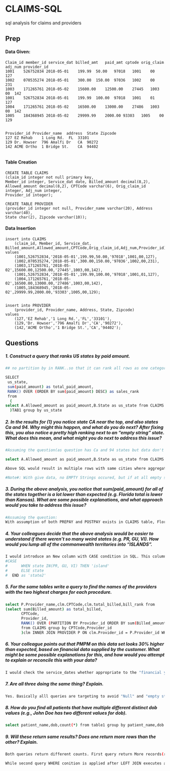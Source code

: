 # CLAIMS-SQL

sql analysis for claims and providers

## Prep

#### Data Given:

````
Claim_id member_id service_dat billed_amt	paid_amt cptode orig_claim adj_num provider_id
1001	526752834 2018-05-01	199.99	50.00	97018	1001	00	127
1002	070535274 2018-05-01	300.00	150.00	97036	1002	00	231
1003	171265761 2018-05-02	15600.00	12500.00	27445	1003	00	142
1001	526752834 2018-05-01	199.99	100.00	97018	1001	01	127
1004	171265761 2018-05-02	16500.00	13000.00	27486	1003	00	142
1005	184368945 2018-05-02	29999.99	2000.00	93303	1005	00	129


Provider_id Provider_name  address	State Zipcode
127	EZ Rehab	1 Long Rd.	FL	33101
129	Dr. Howser	796 Amalfi Dr	CA	90272
142	ACME Ortho	1 Bridge St.	CA	94402


````

#### Table Creation

````
CREATE TABLE CLAIMS
(claim_id integer not null primary key,
Member_id integer, Service_dat date, Billed_amount decimal(8,2), Allowed_amount decimal(8,2), CPTCode varchar(6), Orig_claim_id integer, Adj_num integer,
Provider_id integer);

CREATE TABLE PROVIDER
(provider_id integer not null, Provider_name varchar(20), Address varchar(40),
State char(2), Zipcode varchar(10));

````

#### Data Insertion

````
insert into CLAIMS
	(claim_id, Member_id, Service_dat, Billed_amount,Allowed_amount,CPTCode,Orig_claim_id,Adj_num,Provider_id)
values
	(1001,526752834,'2018-05-01',199.99,50.00,'97018',1001,00,127),
    (1002,070535274,'2018-05-01',300.00,150.00,'97036',1002,00,231),
    (1003,171265761,'2018-05-02',15600.00,12500.00,'27445',1003,00,142),
    (1001,526752834,'2018-05-01',199.99,100.00,'97018',1001,01,127),
    (1004,171265761,'2018-05-02',16500.00,13000.00,'27486',1003,00,142),
    (1005,184368945,'2018-05-02',29999.99,2000.00,'93303',1005,00,129);
    
    
insert into PROVIDER
	(provider_id, Provider_name, Address, State, Zipcode)
values
	(127,'EZ Rehab','1 Long Rd.','FL','33101'),
    (129,'Dr. Howser','796 Amalfi Dr','CA','90272'),
    (142,'ACME Ortho','1 Bridge St.','CA','94402');

````

## Questions

##### 1.  Construct a query that ranks US states by paid amount.

```sh
## no partition by in RANK..so that it can rank all rows as one categor

SELECT 
 us_state,
 sum(paid_amount) as total_paid_amount,
 RANK() OVER (ORDER BY sum(paid_amount) DESC) as sales_rank 
 from 
  (
select A.Allowed_amount as paid_amount,B.State as us_state from CLAIMS A INNER JOIN PROVIDER B ON A.Provider_id = B.provider_id
  )TAB1 group by us_state
```

##### 2.  In the results for (1) you notice state CA near the top, and also states Ca and 94. Why might this happen, and what do you do next? After fixing this, you also notice a pretty high ranking next to an “empty string” state. What does this mean, and what might you do next to address this issue?

```sh
#Assuming the question(as question has Ca and 94 states but data don't hold it) 

select A.Allowed_amount as paid_amount,B.State as us_state from CLAIMS A INNER JOIN PROVIDER B ON A.Provider_id = B.provider_id order by paid_amount desc

Above SQL would result in multiple rows with same cities where aggregation not took place. This will not allow user to rank it correctly. Therefore Aggregation needs to be implemented and also RANK function would help end user to tag the ranks. 

#Note#: With give data, no EMPTY Strings occured, but if at all empty string exists, I would filter with "where" condition first place to ensure I have clean data(avoid mising info data)
```

##### 3.  During the above analysis, you notice that sum(paid_amount) for all of the states together is a lot lower than expected (e.g. Florida total is lower than Kansas). What are some possible explanations, and what approach would you take to address this issue?

```sh
#Assuming the question: 
With assumption of both PREPAY and POSTPAY exists in CLAIMS table, Florida has two different records with column 'Adj_num'(00,01). After post adjudication, FL state might went to negative paid amount(overpayment). We can choose the ranking on paid_amount either by PREPAY or POSTPAY by filtering Adj_num'
```

##### 4.  Your colleagues decide that the above analysis would be easier to understand if there weren’t so many weird states (e.g. PR, GU, VI). How would you lump all of the commonwealth territories into “ISLANDS”.

```sh
I would introduce an New column with CASE condition in SQL. This column would act like another State column except takes value 'island' if state value fall in  commonwealth territories
#CASE 
#      WHEN state IN(PR, GU, VI) THEN 'island'
#      ELSE state
#  END as 'state2'
```

##### 5.  For the same tables write a query to find the names of the providers with the two highest charges for each procedure.

```sh
select P.Provider_name,clm.CPTCode,clm.total_billed,bill_rank from 
(select sum(Billed_amount) as total_billed,
       CPTCode,
       Provider_id,
       RANK() OVER (PARTITION BY Provider_id ORDER BY sum(Billed_amount) DESC) as bill_rank       
       from CLAIMS group by CPTCode,Provider_id
       )clm INNER JOIN PROVIDER P ON clm.Provider_id = P.Provider_id WHERE bill_rank >= 1 and bill_rank < 3 order by clm.total_billed desc
```

##### 6.  Your colleague points out that PMPM on this data set looks 30% higher than expected, based on financial data supplied by the customer. What might be some possible explanations for this, and how would you attempt to explain or reconcile this with your data?

```sh
I would check the service_dates whether appropriate to the "financial year" that we are calculating(needs to be same financial year supplied by the customer). If we have more than that specific year, filter the data on service_date to that financial year and get the distinct count of "Member_id" and multiply by 12(12 months in an year). total_cost/above calculation, gives you PMPM approx which can be verified.
```

##### 7.  Are all three doing the same thing? Explain.


```sh
Yes. Basically alll queries are targeting to avoid "Null" and "empty string" provider names.
```

##### 8.  How do you find all patients that have multiple different distinct dob values (e.g., John Doe has two different values for dob).

```sh
select patient_name,dob,count(*) from table1 group by patient_name,dob having count(*)=1
```
##### 9.  Will these return same results? Does one return more rows than the other? Explain.


```sh
Both queries return different counts. First query return More records(row count EQUAL to LEFT TABLE mostly) as the 'authorization_number' is checked for empty string before/while the left join occurs. If empty 'authorization_number' not exists all data comes as NULL. If not, data populates for empty 'authorization_number' column and rest will be NULL

While second query WHERE conition is applied after LEFT JOIN executes and as a result only specified data(authorization_number = '') is filtered if exists. If not, zero records occur.
```
